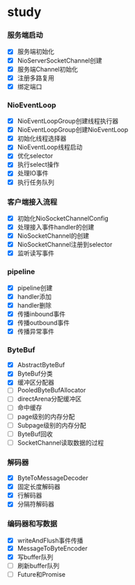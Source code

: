 # study

### 服务端启动

* [X]  服务端初始化
* [X]  NioServerSocketChannel创建
* [X]  服务端Channel初始化
* [X]  注册多路复用
* [X]  绑定端口

### NioEventLoop

* [X]  NioEventLoopGroup创建线程执行器
* [X]  NioEventLoopGroup创建NioEventLoop
* [X]  初始化线程选择器
* [X]  NioEventLoop线程启动
* [X]  优化selector
* [X]  执行select操作
* [X]  处理IO事件
* [X]  执行任务队列

### 客户端接入流程

* [X]  初始化NioSocketChannelConfig
* [X]  处理接入事件handler的创建
* [X]  NioSocketChannel的创建
* [X]  NioSocketChannel注册到selector
* [X]  监听读写事件

### pipeline

* [X]  pipeline创建
* [X]  handler添加
* [X]  handler删除
* [X]  传播inbound事件
* [X]  传播outbound事件
* [X]  传播异常事件

### ByteBuf

* [X]  AbstractByteBuf
* [X]  ByteBuf分类
* [X]  缓冲区分配器
* [ ]  PooledByteBufAllocator
* [ ]  directArena分配缓冲区
* [ ]  命中缓存
* [ ]  page级别的内存分配
* [ ]  Subpage级别的内存分配
* [ ]  ByteBuf回收
* [ ]  SocketChannel读取数据的过程

### 解码器

* [X]  ByteToMessageDecoder
* [X]  固定长度解码器
* [X]  行解码器
* [X]  分隔符解码器

### 编码器和写数据

* [X]  writeAndFlush事件传播
* [X]  MessageToByteEncoder
* [X]  写buffer队列
* [ ]  刷新buffer队列
* [ ]  Future和Promise
